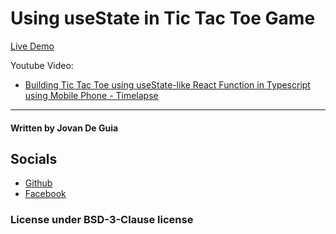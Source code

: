 # Using useState in Tic Tac Toe Game

[Live Demo](https://jxmked.github.io/Random-Web-Ideas/Using%20useState%20in%20TicTacToe/)

Youtube Video: 
 - [Building Tic Tac Toe using useState-like React Function in Typescript using Mobile Phone - Timelapse](https://youtu.be/gWb-Mebktgg)

----

#### Written by Jovan De Guia
 
## Socials

- [Github](https://github.com/jxmked)
- [Facebook](https://www.facebook.com/deguia25)

### License under BSD-3-Clause license
